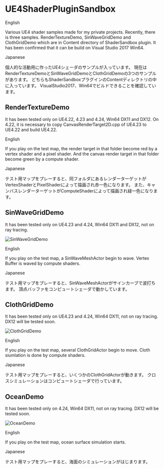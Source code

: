 # UE4ShaderPluginSandbox

English

Various UE4 shader samples made for my private projects.
Recently, there is three samples.
RenderTextureDemo, SinWaveGridDemo and ClothGridDemo which are in Content directory of ShaderSandbox plugin.
It has been confirmed that it can be build on Visual Studio 2017 Win64.

Japanese

個人的な活動用に作ったUE4シェーダのサンプルが入っています。
現在はRenderTextureDemoとSinWaveGridDemoとClothGridDemoの3つのサンプルがあります。
どちらもShaderSandboxプラグインのContentディレクトリの中に入っています。
VisualStudio2017、Win64でビルドできることを確認しています。

## RenderTextureDemo
It has been tested only on UE4.22, 4.23 and 4.24, Win64 DX11 and DX12.
On 4.22, it is necessary to copy CanvasRenderTarget2D.cpp of UE4.23 to UE4.22 and build UE4.22.

English

If you play on the test map, the render target in that folder become red by a vertex shader and a pixel shader.
And the canvas render target in that folder become green by a compute shader.

Japanese

テスト用マップをプレーすると、同フォルダにあるレンダーターゲットがVertexShaderとPixelShaderによって描画され赤一色になります。
また、キャンバスレンダーターゲットがComputeShaderによって描画され緑一色になります。

## SinWaveGridDemo
It has been tested only on UE4.23 and 4.24, Win64 DX11 and DX12, not on ray tracing.

![SinWaveGridDemo](Plugins/ShaderSandbox/SinWaveDeformGridMesh.gif "SinWaveGridDemo")

English

If you play on the test map, a SinWaveMeshActor begin to wave.
Vertex Buffer is waved by compute shaders.

Japanese

テスト用マップをプレーすると、SinWaveMeshActorがサインカーブで波打ちます。
頂点バッファをコンピュートシェーダで動かしています。

## ClothGridDemo
It has been tested only on UE4.23 and 4.24, Win64 DX11, not on ray tracing.
DX12 will be tested soon.

![ClothGridDemo](Plugins/ShaderSandbox/ClothWind.gif "SinWaveGridDemo")

English

If you play on the test map, several ClothGridActor begin to move.
Cloth siumlation is done by compute shaders.

Japanese

テスト用マップをプレーすると、いくつかのClothGridActorが動きます。
クロスシミュレーションはコンピュートシェーダで行っています。

## OceanDemo
It has been tested only on 4.24, Win64 DX11, not on ray tracing.
DX12 will be tested soon.

![OceanDemo](Plugins/ShaderSandbox/OceanIslandShort.gif "OceanDemo")

English

If you play on the test map, ocean surface simulation starts.

Japanese

テスト用マップをプレーすると、海面のシミュレーションがはじまります。
